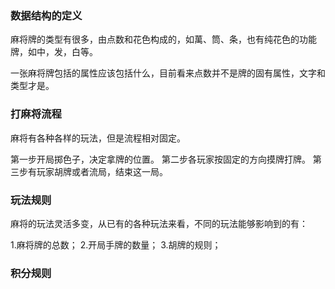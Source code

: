 ### 数据结构的定义

麻将牌的类型有很多，由点数和花色构成的，如萬、筒、条，也有纯花色的功能牌，如中，发，白等。

一张麻将牌包括的属性应该包括什么，目前看来点数并不是牌的固有属性，文字和类型才是。

### 打麻将流程

麻将有各种各样的玩法，但是流程相对固定。

第一步开局掷色子，决定拿牌的位置。
第二步各玩家按固定的方向摸牌打牌。
第三步有玩家胡牌或者流局，结束这一局。

### 玩法规则

麻将的玩法灵活多变，从已有的各种玩法来看，不同的玩法能够影响到的有：

1.麻将牌的总数； 
2.开局手牌的数量；
3.胡牌的规则；

### 积分规则